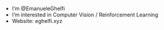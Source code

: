 - I’m @EmanueleGhelfi
- I’m interested in Computer Vision / Reinforcement Learning
- Website: eghelfi.xyz
